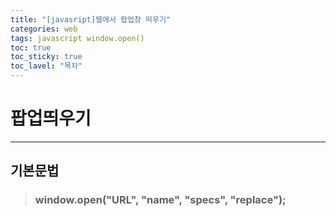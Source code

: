 ```yaml
---
title: "[javasript]웹에서 팝업창 띄우기"
categories: web
tags: javascript window.open()
toc: true
toc_sticky: true
toc_lavel: "목차"
---
```


# 팝업띄우기

---

## 기본문법
> ### window.open("URL", "name", "specs", "replace");
